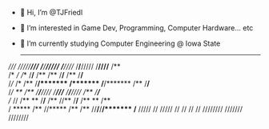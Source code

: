 - 👋 Hi, I’m @TJFriedl

- 👀 I’m interested in Game Dev, Programming, Computer Hardware... etc

- 🌱 I’m currently studying Computer Engineering @ Iowa State

  ****  **********      ** ******** *******   ** ******** *******   **      
 */// */////**///      /**/**///// /**////** /**/**///// /**////** /**      
/* **/*    /**         /**/**      /**   /** /**/**      /**    /**/**      
/*/* /*    /**         /**/******* /*******  /**/******* /**    /**/**      
/*/ **     /**         /**/**////  /**///**  /**/**////  /**    /**/**      
/* //      /**     **  /**/**      /**  //** /**/**      /**    ** /**      
/ *****    /**    //***** /**      /**   //**/**/********/*******  /********
 /////     //      /////  //       //     // // //////// ///////   //////// 

<!---
TJFriedl/TJFriedl is a ✨ special ✨ repository because its `README.md` (this file) appears on your GitHub profile.
You can click the Preview link to take a look at your changes.
--->
